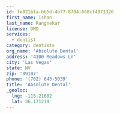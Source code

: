 ```yaml
---
id: fe821bfa-bb5d-4b77-8704-668cf4971326
first_name: Ishan
last_name: Rangnekar
license: DMD
services:
  - dentist
category: dentists
org_name: 'Absolute Dental'
address: '4300 Meadows Ln'
city: 'Las Vegas'
state: NV
zip: '89107'
phone: '(702) 843-5039'
title: 'Absolute Dental'
_geoloc:
  lng: -115.21682
  lat: 36.171219
---
```

